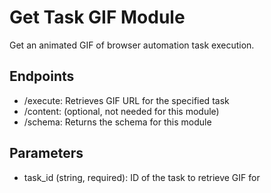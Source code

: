 # Get Task GIF Module

Get an animated GIF of browser automation task execution.

## Endpoints
- /execute: Retrieves GIF URL for the specified task
- /content: (optional, not needed for this module)
- /schema: Returns the schema for this module

## Parameters
- task_id (string, required): ID of the task to retrieve GIF for
